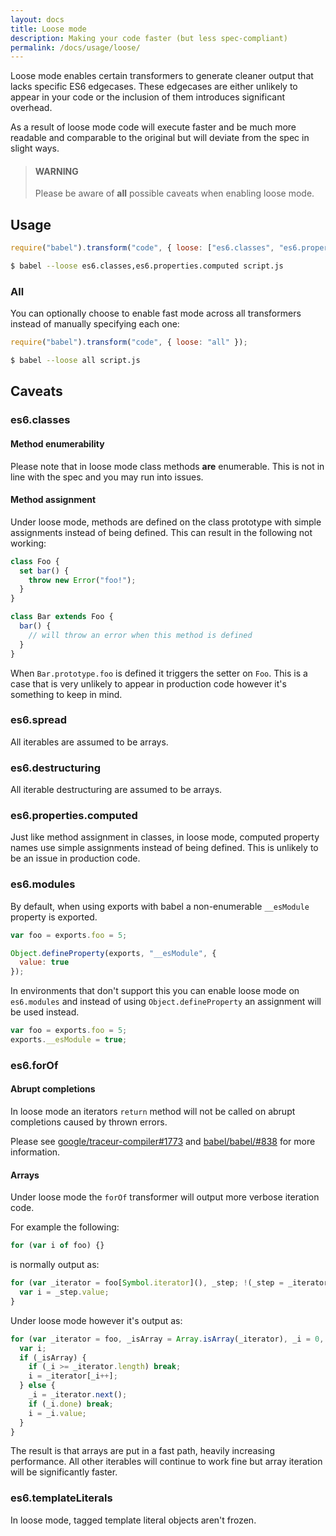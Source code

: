 ```yaml
---
layout: docs
title: Loose mode
description: Making your code faster (but less spec-compliant)
permalink: /docs/usage/loose/
---
```


Loose mode enables certain transformers to generate cleaner output that lacks
specific ES6 edgecases. These edgecases are either unlikely to appear in your
code or the inclusion of them introduces significant overhead.

As a result of loose mode code will execute faster and be much more readable and
comparable to the original but will deviate from the spec in slight ways.

<blockquote class="babel-callout babel-callout-warning">
  <h4>WARNING</h4>
  <p>
    Please be aware of <strong>all</strong> possible caveats when enabling loose mode.
  </p>
</blockquote>

## Usage

```javascript
require("babel").transform("code", { loose: ["es6.classes", "es6.properties.computed"] });
```

```sh
$ babel --loose es6.classes,es6.properties.computed script.js
```

### All

You can optionally choose to enable fast mode across all transformers instead of
manually specifying each one:

```javascript
require("babel").transform("code", { loose: "all" });
```

```sh
$ babel --loose all script.js
```

## Caveats

### es6.classes

#### Method enumerability

Please note that in loose mode class methods **are** enumerable. This is not in line
with the spec and you may run into issues.

#### Method assignment

Under loose mode, methods are defined on the class prototype with simple assignments
instead of being defined. This can result in the following not working:

```javascript
class Foo {
  set bar() {
    throw new Error("foo!");
  }
}

class Bar extends Foo {
  bar() {
    // will throw an error when this method is defined
  }
}
```

When `Bar.prototype.foo` is defined it triggers the setter on `Foo`. This is a
case that is very unlikely to appear in production code however it's something
to keep in mind.

### es6.spread

All iterables are assumed to be arrays.

### es6.destructuring

All iterable destructuring are assumed to be arrays.

### es6.properties.computed

Just like method assignment in classes, in loose mode, computed property names
use simple assignments instead of being defined. This is unlikely to be an issue
in production code.

### es6.modules

By default, when using exports with babel a non-enumerable `__esModule` property
is exported.

```javascript
var foo = exports.foo = 5;

Object.defineProperty(exports, "__esModule", {
  value: true
});
```

In environments that don't support this you can enable loose mode on `es6.modules`
and instead of using `Object.defineProperty` an assignment will be used instead.

```javascript
var foo = exports.foo = 5;
exports.__esModule = true;
```

### es6.forOf

#### Abrupt completions

In loose mode an iterators `return` method will not be called on abrupt completions caused by thrown errors.

Please see [google/traceur-compiler#1773](https://github.com/google/traceur-compiler/issues/1773) and
[babel/babel/#838](https://github.com/babel/babel/issues/838) for more information.

#### Arrays

Under loose mode the `forOf` transformer will output more verbose iteration code.

For example the following:

```javascript
for (var i of foo) {}
```

is normally output as:

```javascript
for (var _iterator = foo[Symbol.iterator](), _step; !(_step = _iterator.next()).done;) {
  var i = _step.value;
}
```

Under loose mode however it's output as:

```javascript
for (var _iterator = foo, _isArray = Array.isArray(_iterator), _i = 0, _iterator = _isArray ? _iterator : _iterator[Symbol.iterator]();;) {
  var i;
  if (_isArray) {
    if (_i >= _iterator.length) break;
    i = _iterator[_i++];
  } else {
    _i = _iterator.next();
    if (_i.done) break;
    i = _i.value;
  }
}
```

The result is that arrays are put in a fast path, heavily increasing performance.
All other iterables will continue to work fine but array iteration will be
significantly faster.

### es6.templateLiterals

In loose mode, tagged template literal objects aren't frozen.
